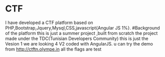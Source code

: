 # CTF
I have developed a CTF platform based on PHP,Bootstrap,Jquery,Mysql,CSS,javascript{Angular JS 1%}.
#Background of the platform 
this is just a summer project ,built from scratch
the project made under the TDC(Tunisian Developers Community)
this is just the Vesion 1 we are looking 4 V2 coded with AngularJS.
u can try the demo from http://ctftn.olympe.in
all the flags are test

